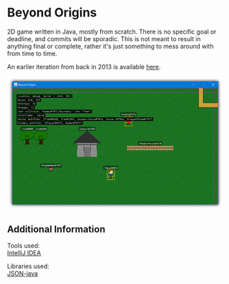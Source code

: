 # Beyond Origins

2D game written in Java, mostly from scratch. There is no specific goal or deadline, and commits will be sporadic. This is not meant to result in anything final or complete, rather it's just something to mess around with from time to time.

An earlier iteration from back in 2013 is available <a href="https://github.com/egartley/archive/tree/master/Java/Source/Beyond%20Origins/src/net/egartley/beyondorigins">here</a>.

<img src="https://raw.githubusercontent.com/egartley/media/master/screenshots/beyond-origins.png">

<h2>Additional Information</h2>

Tools used:
<br><a href="https://www.jetbrains.com/idea/">IntelliJ IDEA</a>

Libraries used:
<br><a href="https://github.com/stleary/JSON-java/">JSON-java</a>
